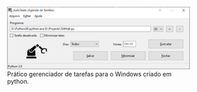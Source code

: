 <figure>
  <img src="Autotasks.tif" alt="Autotasks">	
  <figcaption>Prático gerenciador de tarefas para o Windows criado em python.</figcaption>
</figure>